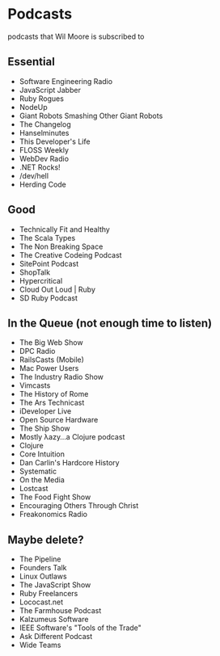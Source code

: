 # Podcasts

podcasts that Wil Moore is subscribed to

## Essential

- Software Engineering Radio
- JavaScript Jabber
- Ruby Rogues
- NodeUp
- Giant Robots Smashing Other Giant Robots
- The Changelog
- Hanselminutes
- This Developer's Life
- FLOSS Weekly
- WebDev Radio
- .NET Rocks!
- /dev/hell
- Herding Code

## Good

- Technically Fit and Healthy
- The Scala Types
- The Non Breaking Space
- The Creative Codeing Podcast
- SitePoint Podcast
- ShopTalk
- Hypercritical
- Cloud Out Loud | Ruby
- SD Ruby Podcast

## In the Queue (not enough time to listen)

- The Big Web Show
- DPC Radio
- RailsCasts (Mobile)
- Mac Power Users
- The Industry Radio Show
- Vimcasts
- The History of Rome
- The Ars Technicast
- iDeveloper Live
- Open Source Hardware
- The Ship Show
- Mostly λazy…a Clojure podcast
- Clojure
- Core Intuition
- Dan Carlin's Hardcore History
- Systematic
- On the Media
- Lostcast
- The Food Fight Show
- Encouraging Others Through Christ
- Freakonomics Radio

## Maybe delete?
 
- The Pipeline
- Founders Talk
- Linux Outlaws
- The JavaScript Show
- Ruby Freelancers
- Lococast.net
- The Farmhouse Podcast
- Kalzumeus Software
- IEEE Software's "Tools of the Trade"
- Ask Different Podcast
- Wide Teams
